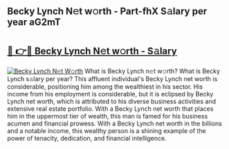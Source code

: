 ## Becky Lynch N𝚎t w𝚘rth - Part-fhX S𝚊lary per year aG2mT

# <h2><a href="http://gc2hlw.nevu.top/?p=Becky+Lynch">🔗 👉🔴 Becky Lynch N𝚎t w𝚘rth - S𝚊lary</a></h2>

[![Becky Lynch N𝚎t W𝚘rth](https://i.imgur.com/Oavwk0R.jpeg)](http://gc2hlw.nevu.top/?p=Becky+Lynch)
What is Becky Lynch n𝚎t w𝚘rth? What is Becky Lynch s𝚊lary per year?
This affluent individual's Becky Lynch net worth is considerable, positioning him among the wealthiest in his sector. His income from his employment is considerable, but it is eclipsed by Becky Lynch net worth, which is attributed to his diverse business activities and extensive real estate portfolio. With a Becky Lynch net worth that places him in the uppermost tier of wealth, this man is famed for his business acumen and financial prowess. With a Becky Lynch net worth in the billions and a notable income, this wealthy person is a shining example of the power of tenacity, dedication, and financial intelligence.
